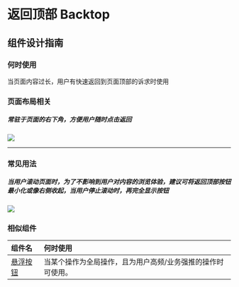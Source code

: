 # 返回顶部 Backtop

## 组件设计指南

### 何时使用

当页面内容过长，用户有快速返回到页面顶部的诉求时使用

### 页面布局相关

##### 常驻于页面的右下角，方便用户随时点击返回

<div class="legend">
  <div class="item">
    <img src="https://oteam-tdesign-1258344706.cos.ap-guangzhou.myqcloud.com/site/design/mobile-guide/BackTop%201.png" />
  </div>
</div>

<hr />

### 常见用法

##### 当用户滚动页面时，为了不影响到用户对内容的浏览体验，建议可将返回顶部按钮最小化或像右侧收起，当用户停止滚动时，再完全显示按钮

<div class="legend">
  <div class="item">
    <img src="https://oteam-tdesign-1258344706.cos.ap-guangzhou.myqcloud.com/site/design/mobile-guide/BackTop%202.gif" />
  </div>
</div>

### 相似组件

| 组件名                      | 何时使用                                                                                     |
| :-------------------------- | :------------------------------------------------------------------------------------------- |
| [悬浮按钮](./fab)  | 当某个操作为全局操作，且为用户高频/业务强推的操作时可使用。                                             |
